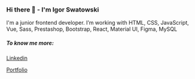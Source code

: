 ### Hi there 👋 - I'm Igor Swatowski

I'm a junior frontend developer. 
I’m working with HTML, CSS, JavaScript, Vue, Sass, Prestashop, Bootstrap, React, Material UI, Figma, MySQL

##### To know me more:
[Linkedin](https://www.linkedin.com/in/igor-swatowski-321796186/)

[Portfolio](https://convertcode.pl/)
